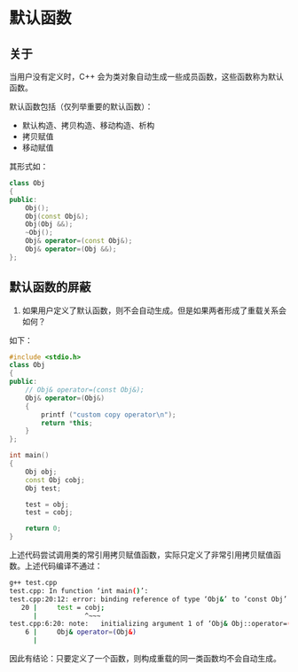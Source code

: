 # 默认函数

## 关于

当用户没有定义时，C++ 会为类对象自动生成一些成员函数，这些函数称为默认函数。  

默认函数包括（仅列举重要的默认函数）：  

- 默认构造、拷贝构造、移动构造、析构
- 拷贝赋值
- 移动赋值

其形式如：  

```c++
class Obj
{
public:
    Obj();
    Obj(const Obj&);
    Obj(Obj &&);
    ~Obj();
    Obj& operator=(const Obj&);
    Obj& operator=(Obj &&);
};
```

## 默认函数的屏蔽

1. 如果用户定义了默认函数，则不会自动生成。但是如果两者形成了重载关系会如何？  

如下：  

```c++
#include <stdio.h>
class Obj
{
public:
    // Obj& operator=(const Obj&);
    Obj& operator=(Obj&)
    {
        printf ("custom copy operator\n");
        return *this;
    }
};

int main()
{
    Obj obj;
    const Obj cobj;
    Obj test;

    test = obj;
    test = cobj;

    return 0;
}
```

上述代码尝试调用类的常引用拷贝赋值函数，实际只定义了非常引用拷贝赋值函数。上述代码编译不通过：  

```bash
g++ test.cpp
test.cpp: In function ‘int main()’:
test.cpp:20:12: error: binding reference of type ‘Obj&’ to ‘const Obj’ discards qualifiers
   20 |     test = cobj;
      |            ^~~~
test.cpp:6:20: note:   initializing argument 1 of ‘Obj& Obj::operator=(Obj&)’
    6 |     Obj& operator=(Obj&)
      |
```

因此有结论：只要定义了一个函数，则构成重载的同一类函数均不会自动生成。  